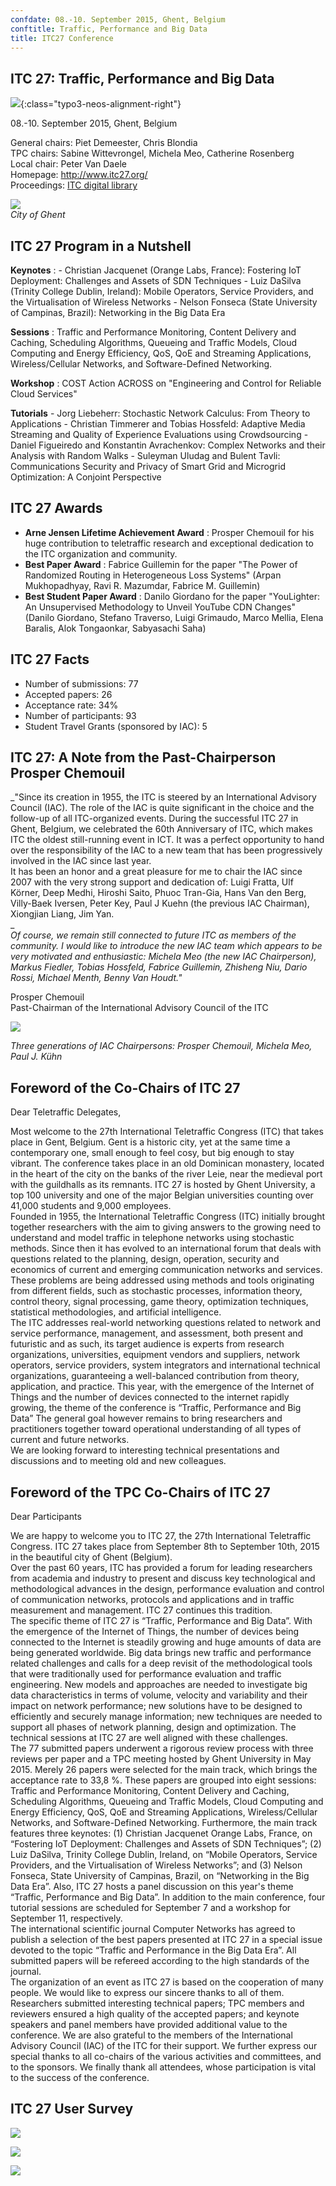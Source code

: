 ```yaml
---
confdate: 08.-10. September 2015, Ghent, Belgium
conftitle: Traffic, Performance and Big Data
title: ITC27 Conference
---
```


## ITC 27: Traffic, Performance and Big Data

![](/assets/Persistent/itc18-27-small.png){:class="typo3-neos-alignment-right"}

08.-10. September 2015, Ghent, Belgium

General chairs: Piet Demeester, Chris Blondia<br/>
TPC chairs: Sabine Wittevrongel, Michela Meo, Catherine Rosenberg<br/>
Local chair: Peter Van Daele<br/>
Homepage: <http://www.itc27.org/><br/>
Proceedings: [ITC digital library](/itc-library/itc27.html)

![](/assets/Persistent/itc27-homepage.jpg)<br/>
_City of Ghent_

## ITC 27 Program in a Nutshell

 **Keynotes** :
\- Christian Jacquenet (Orange Labs, France): Fostering IoT Deployment: Challenges and Assets of SDN Techniques
\- Luiz DaSilva (Trinity College Dublin, Ireland): Mobile Operators, Service Providers, and the Virtualisation of Wireless Networks
\- Nelson Fonseca (State University of Campinas, Brazil): Networking in the Big Data Era

 **Sessions** : Traffic and Performance Monitoring, Content Delivery and Caching, Scheduling Algorithms, Queueing and Traffic Models, Cloud Computing and Energy Efficiency, QoS, QoE and Streaming Applications, Wireless/Cellular Networks, and Software-Defined Networking.

 **Workshop** : COST Action ACROSS on "Engineering and Control for Reliable Cloud Services"

 **Tutorials**
\- Jorg Liebeherr: Stochastic Network Calculus: From Theory to Applications
\- Christian Timmerer and Tobias Hossfeld: Adaptive Media Streaming and Quality of Experience Evaluations using Crowdsourcing
\- Daniel Figueiredo and Konstantin Avrachenkov: Complex Networks and their Analysis with Random Walks
\- Suleyman Uludag and Bulent Tavli: Communications Security and Privacy of Smart Grid and Microgrid Optimization: A Conjoint Perspective


## ITC 27 Awards

  *  **Arne Jensen Lifetime Achievement Award** : Prosper Chemouil for his huge contribution to teletraffic research and exceptional dedication to the ITC organization and community.
  *  **Best Paper Award** : Fabrice Guillemin for the paper "The Power of Randomized Routing in Heterogeneous Loss Systems" (Arpan Mukhopadhyay, Ravi R. Mazumdar, Fabrice M. Guillemin)
  *  **Best Student Paper Award** : Danilo Giordano for the paper "YouLighter: An Unsupervised Methodology to Unveil YouTube CDN Changes" (Danilo Giordano, Stefano Traverso, Luigi Grimaudo, Marco Mellia, Elena Baralis, Alok Tongaonkar, Sabyasachi Saha)



## ITC 27 Facts

  * Number of submissions: 77
  * Accepted papers: 26
  * Acceptance rate: 34%
  * Number of participants: 93
  * Student Travel Grants (sponsored by IAC): 5



## ITC 27: A Note from the Past-Chairperson Prosper Chemouil

 _"Since its creation in 1955, the ITC is steered by an International Advisory Council (IAC). The role of the IAC is quite significant in the choice and the follow-up of all ITC-organized events. During the successful ITC 27 in Ghent, Belgium, we celebrated the 60th Anniversary of ITC, which makes ITC the oldest still-running event in ICT. It was a perfect opportunity to hand over the responsibility of the IAC to a new team that has been progressively involved in the IAC since last year.<br/>
It has been an honor and a great pleasure for me to chair the IAC since 2007 with the very strong support and dedication of: Luigi Fratta, Ulf Körner, Deep Medhi, Hiroshi Saito, Phuoc Tran-Gia, Hans Van den Berg, Villy-Baek Iversen, Peter Key, Paul J Kuehn (the previous IAC Chairman), Xiongjian Liang, Jim Yan.<br/>
_ _<br/>
Of course, we remain still connected to future ITC as members of the community. I would like to introduce the new IAC team which appears to be very motivated and enthusiastic: Michela Meo (the new IAC Chairperson), Markus Fiedler, Tobias Hossfeld, Fabrice Guillemin, Zhisheng Niu, Dario Rossi, Michael Menth, Benny Van Houdt."_

Prosper Chemouil<br/>
Past-Chairman of the International Advisory Council of the ITC

![](/assets/Persistent/itc27-3iacChairs-small-480x360.jpg)

_Three generations of IAC Chairpersons: Prosper Chemouil, Michela Meo, Paul J. Kühn_

## Foreword of the Co-Chairs of ITC 27

Dear Teletraffic Delegates,

Most welcome to the 27th International Teletraffic Congress (ITC) that takes place in Gent, Belgium. Gent is a historic city, yet at the same time a contemporary one, small enough to feel cosy, but big enough to stay vibrant. The conference takes place in an old Dominican monastery, located in the heart of the city on the banks of the river Leie, near the medieval port with the guildhalls as its remnants. ITC 27 is hosted by Ghent University, a top 100 university and one of the major Belgian universities counting over 41,000 students and 9,000 employees.<br/>
Founded in 1955, the International Teletraffic Congress (ITC) initially brought together researchers with the aim to giving answers to the growing need to understand and model traffic in telephone networks using stochastic methods. Since then it has evolved to an international forum that deals with questions related to the planning, design, operation, security and economics of current and emerging communication networks and services. These problems are being addressed using methods and tools originating from different fields, such as stochastic processes, information theory, control theory, signal processing, game theory, optimization techniques, statistical methodologies, and artificial intelligence.<br/>
The ITC addresses real-world networking questions related to network and service performance, management, and assessment, both present and futuristic and as such, its target audience is experts from research organizations, universities, equipment vendors and suppliers, network operators, service providers, system integrators and international technical organizations, guaranteeing a well-balanced contribution from theory, application, and practice. This year, with the emergence of the Internet of Things and the number of devices connected to the internet rapidly growing, the theme of the conference is “Traffic, Performance and Big Data” The general goal however remains to bring researchers and practitioners together toward operational understanding of all types of current and future networks.<br/>
We are looking forward to interesting technical presentations and discussions and to meeting old and new colleagues.

## Foreword of the TPC Co-Chairs of ITC 27

Dear Participants

We are happy to welcome you to ITC 27, the 27th International Teletraffic Congress. ITC 27 takes place from September 8th to September 10th, 2015 in the beautiful city of Ghent (Belgium).<br/>
Over the past 60 years, ITC has provided a forum for leading researchers from academia and industry to present and discuss key technological and methodological advances in the design, performance evaluation and control of communication networks, protocols and applications and in traffic measurement and management. ITC 27 continues this tradition.<br/>
The specific theme of ITC 27 is “Traffic, Performance and Big Data”. With the emergence of the Internet of Things, the number of devices being connected to the Internet is steadily growing and huge amounts of data are being generated worldwide. Big data brings new traffic and performance related challenges and calls for a deep revisit of the methodological tools that were traditionally used for performance evaluation and traffic engineering. New models and approaches are needed to investigate big data characteristics in terms of volume, velocity and variability and their impact on network performance; new solutions have to be designed to efficiently and securely manage information; new techniques are needed to support all phases of network planning, design and optimization. The technical sessions at ITC 27 are well aligned with these challenges.<br/>
The 77 submitted papers underwent a rigorous review process with three reviews per paper and a TPC meeting hosted by Ghent University in May 2015. Merely 26 papers were selected for the main track, which brings the acceptance rate to 33,8 %. These papers are grouped into eight sessions: Traffic and Performance Monitoring, Content Delivery and Caching, Scheduling Algorithms, Queueing and Traffic Models, Cloud Computing and Energy Efficiency, QoS, QoE and Streaming Applications, Wireless/Cellular Networks, and Software-Defined Networking. Furthermore, the main track features three keynotes: (1) Christian Jacquenet Orange Labs, France, on “Fostering IoT Deployment: Challenges and Assets of SDN Techniques”; (2) Luiz DaSilva, Trinity College Dublin, Ireland, on “Mobile Operators, Service Providers, and the Virtualisation of Wireless Networks”; and (3) Nelson Fonseca, State University of Campinas, Brazil, on “Networking in the Big Data Era”. Also, ITC 27 hosts a panel discussion on this year's theme “Traffic, Performance and Big Data”. In addition to the main conference, four tutorial sessions are scheduled for September 7 and a workshop for September 11, respectively.<br/>
The international scientific journal Computer Networks has agreed to publish a selection of the best papers presented at ITC 27 in a special issue devoted to the topic “Traffic and Performance in the Big Data Era”. All submitted papers will be refereed according to the high standards of the journal.<br/>
The organization of an event as ITC 27 is based on the cooperation of many people. We would like to express our sincere thanks to all of them. Researchers submitted interesting technical papers; TPC members and reviewers ensured a high quality of the accepted papers; and keynote speakers and panel members have provided additional value to the conference. We are also grateful to the members of the International Advisory Council (IAC) of the ITC for their support. We further express our special thanks to all co-chairs of the various activities and committees, and to the sponsors. We finally thank all attendees, whose participation is vital to the success of the conference.

## ITC 27 User Survey

![](/assets/Persistent/ITC27-survey-local-399x240.png)

![](/assets/Persistent/ITC27-survey-sessions-399x239.png)

![](/assets/Persistent/ITC27-survey-tutorials-keynotes-399x240.png)
